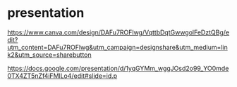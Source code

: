 # presentation

https://www.canva.com/design/DAFu7ROFlwg/VqttbDqtGwwgolFeDztQBg/edit?utm_content=DAFu7ROFlwg&utm_campaign=designshare&utm_medium=link2&utm_source=sharebutton

https://docs.google.com/presentation/d/1yqGYMm_wggJOsd2o99_YO0mde0TX4ZT5nZf4iFMlLo4/edit#slide=id.p
